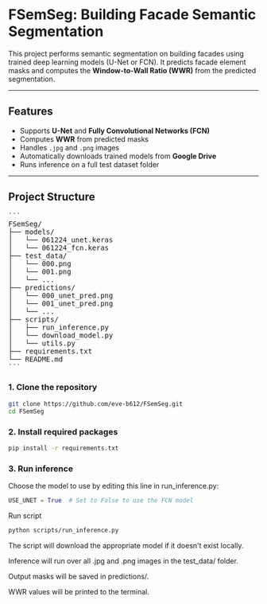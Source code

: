 # FSemSeg: Building Facade Semantic Segmentation

This project performs semantic segmentation on building facades using trained deep learning models (U-Net or FCN). It predicts facade element masks and computes the **Window-to-Wall Ratio (WWR)** from the predicted segmentation.

---

## Features

- Supports **U-Net** and **Fully Convolutional Networks (FCN)**
- Computes **WWR** from predicted masks
- Handles `.jpg` and `.png` images
- Automatically downloads trained models from **Google Drive**
- Runs inference on a full test dataset folder

---

## Project Structure
<pre>```
FSemSeg/
├── models/
│   └── 061224_unet.keras
│   └── 061224_fcn.keras
├── test_data/
│   └── 000.png
│   └── 001.png
│   └── ...
├── predictions/
│   └── 000_unet_pred.png
│   └── 001_unet_pred.png
│   └── ...
├── scripts/
│   ├── run_inference.py
│   └── download_model.py
│   └── utils.py
├── requirements.txt
└── README.md
```</pre>

### 1. Clone the repository

```bash
git clone https://github.com/eve-b612/FSemSeg.git
cd FSemSeg
```
### 2. Install required packages

```bash
pip install -r requirements.txt
```

### 3. Run inference
Choose the model to use by editing this line in run_inference.py:
```python 
USE_UNET = True  # Set to False to use the FCN model
```
Run script
```bash
python scripts/run_inference.py
```
The script will download the appropriate model if it doesn't exist locally.

Inference will run over all .jpg and .png images in the test_data/ folder.

Output masks will be saved in predictions/.

WWR values will be printed to the terminal.
